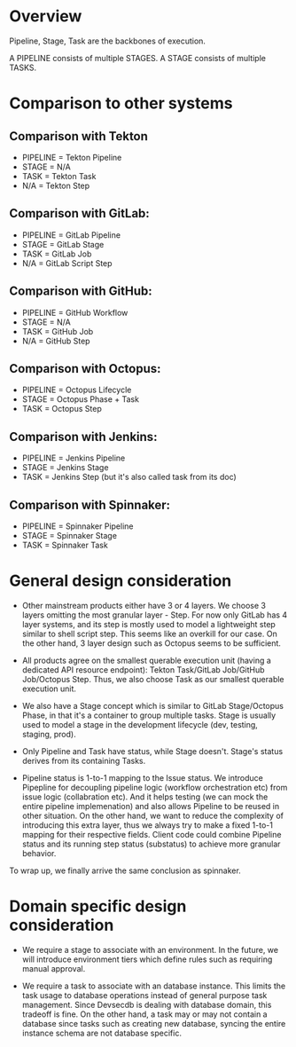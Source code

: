 # Overview

Pipeline, Stage, Task are the backbones of execution.

A PIPELINE consists of multiple STAGES. A STAGE consists of multiple TASKS.

# Comparison to other systems

## Comparison with Tekton

- PIPELINE = Tekton Pipeline
- STAGE = N/A
- TASK = Tekton Task
- N/A = Tekton Step

## Comparison with GitLab:

- PIPELINE = GitLab Pipeline
- STAGE = GitLab Stage
- TASK = GitLab Job
- N/A = GitLab Script Step

## Comparison with GitHub:

- PIPELINE = GitHub Workflow
- STAGE = N/A
- TASK = GitHub Job
- N/A = GitHub Step

## Comparison with Octopus:

- PIPELINE = Octopus Lifecycle
- STAGE = Octopus Phase + Task
- TASK = Octopus Step

## Comparison with Jenkins:

- PIPELINE = Jenkins Pipeline
- STAGE = Jenkins Stage
- TASK = Jenkins Step (but it's also called task from its doc)

## Comparison with Spinnaker:

- PIPELINE = Spinnaker Pipeline
- STAGE = Spinnaker Stage
- TASK = Spinnaker Task

# General design consideration

- Other mainstream products either have 3 or 4 layers.
  We choose 3 layers omitting the most granular layer - Step. For now only GitLab has 4 layer systems,
  and its step is mostly used to model a lightweight step similar to shell script step. This seems like
  an overkill for our case. On the other hand, 3 layer design such as Octopus seems to be sufficient.

- All products agree on the smallest querable execution unit (having a dedicated API resource endpoint):
  Tekton Task/GitLab Job/GitHub Job/Octopus Step.
  Thus, we also choose Task as our smallest querable execution unit.

- We also have a Stage concept which is similar to GitLab Stage/Octopus Phase, in that it's a
  container to group multiple tasks. Stage is usually used to model a stage in the development
  lifecycle (dev, testing, staging, prod).

- Only Pipeline and Task have status, while Stage doesn't. Stage's status derives from its
  containing Tasks.

- Pipeline status is 1-to-1 mapping to the Issue status. We introduce Pipepline for decoupling
  pipeline logic (workflow orchestration etc) from issue logic (collabration etc). And it
  helps testing (we can mock the entire pipeline implemenation) and also allows Pipeline to
  be reused in other situation. On the other hand, we want to reduce the complexity of
  introducing this extra layer, thus we always try to make a fixed 1-to-1 mapping for their
  respective fields. Client code could combine Pipeline status and its running step status (substatus)
  to achieve more granular behavior.

To wrap up, we finally arrive the same conclusion as spinnaker.

# Domain specific design consideration

- We require a stage to associate with an environment. In the future, we will introduce environment tiers which define rules such as requiring manual approval.

- We require a task to associate with an database instance. This limits the task usage to database operations instead of general purpose task management. Since Devsecdb is dealing with database domain, this tradeoff is fine. On the other hand, a task may or may not contain a database since tasks such as creating new database, syncing the entire instance schema are not database specific.
